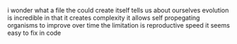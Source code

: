 i wonder what a file the could create itself tells us about ourselves 
evolution is incredible in that it creates complexity 
it allows self propegating organisms to improve over time
the limitation is reproductive speed
it seems easy to fix in code